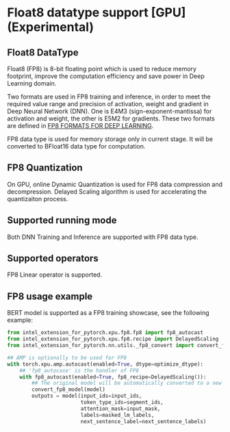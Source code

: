 Float8 datatype support [GPU] (Experimental)
============================================

## Float8 DataType

Float8 (FP8) is 8-bit floating point which is used to reduce memory footprint, improve the computation efficiency and save power in Deep Learning domain.

Two formats are used in FP8 training and inference, in order to meet the required value range and precision of activation, weight and gradient in Deep Neural Network (DNN). One is E4M3 (sign-exponent-mantissa) for activation and weight, the other is E5M2 for gradients. These two formats are defined in [FP8 FORMATS FOR DEEP LEARNING](https://arxiv.org/pdf/2209.05433.pdf).

FP8 data type is used for memory storage only in current stage. It will be converted to BFloat16 data type for computation.

## FP8 Quantization

On GPU, online Dynamic Quantization is used for FP8 data compression and decompression. Delayed Scaling algorithm is used for accelerating the quantizaiton process.

## Supported running mode

Both DNN Training and Inference are supported with FP8 data type.

## Supported operators

FP8 Linear operator is supported.

## FP8 usage example

BERT model is supported as a FP8 training showcase, see the following example:

```python
from intel_extension_for_pytorch.xpu.fp8.fp8 import fp8_autocast
from intel_extension_for_pytorch.xpu.fp8.recipe import DelayedScaling
from intel_extension_for_pytorch.nn.utils._fp8_convert import convert_fp8_model

## AMP is optionally to be used for FP8
with torch.xpu.amp.autocast(enabled=True, dtype=optimize_dtype):
    ## 'fp8_autocase' is the handler of FP8
    with fp8_autocast(enabled=True, fp8_recipe=DelayedScaling()):
        ## The original model will be automatically converted to a new model with FP8 operators with 'convert_fp8_model'
        convert_fp8_model(model)
        outputs = model(input_ids=input_ids,
                        token_type_ids=segment_ids,
                        attention_mask=input_mask,
                        labels=masked_lm_labels,
                        next_sentence_label=next_sentence_labels)
```

